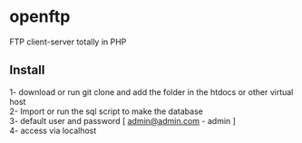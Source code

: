 # openftp 
FTP client-server totally in PHP    

## Install    

1- download or run git clone and add the folder in the htdocs or other virtual host  
2- Import or run the sql script to make the database  
3- default user and password [ admin@admin.com - admin ]  
4- access via localhost  
